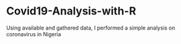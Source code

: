 # Covid19-Analysis-with-R
Using available and gathered data, I performed a simple analysis on coronavirus in Nigeria
